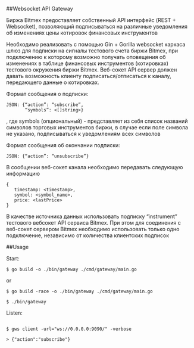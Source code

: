 
##Websocket API Gateway 


Биржа Bitmex предоставляет собственный API интерфейс (REST + Websocket), позволяющий подписываться на различные уведомления об изменениях цены котировок финансовых инструментов


Необходимо реализовать с помощью Gin + Gorilla websocket каркаса шлюз для подписки на сигналы тестового счета биржи Bitmex, при подключению к которому возможно получать оповещения об изменениях в таблице финансовых инструментов (котировках) тестового окружения биржи Bitmex.
Веб-сокет API сервер должен давать возможность клиенту подписаться/отписаться к  каналу, передающего данные о котировках.


Формат сообщения о подписки:
```
JSON: {“action”: “subscribe”, 
       “symbols”: <[]string>}
``` 
, где symbols (опциональный) -  представляет из себя список названий символов торговых инструментов биржи, в случае если поле символа не указано, подписываться к уведомлениям всех символов

Формат сообщения об окончании подписки:

``` 
JSON: {“action”: “unsubscribe”}
``` 

В сообщении веб-сокет канала необходимо передавать следующую информацию



``` 
{
   timestamp: <timestamp>,
   symbol: <symbol_name>,
   price: <lastPrice>
}
``` 
В качестве источника данных использовать подписку “instrument” тестового вебсокет API сервиса Bitmex.
При этом для соединения с веб-сокет сервером Bitmex необходимо использовать только одно подключение, независимо от количества клиентских подписок

##Usage


Start:


```buildoutcfg
$ go build -o ./bin/gateway ./cmd/gateway/main.go

```

or


```buildoutcfg
$ go build -race -o ./bin/gateway ./cmd/gateway/main.go

```


```buildoutcfg
$ ./bin/gateway
```

Listen:


```buildoutcfg

$ gws client -url="ws://0.0.0.0:9090/" -verbose

> {"action":"subscribe"}
```


